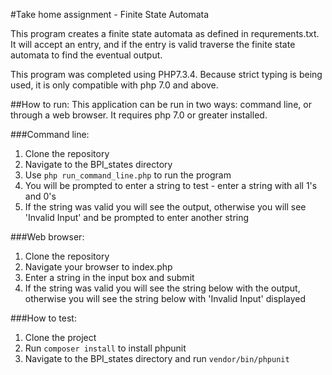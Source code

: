 #Take home assignment - Finite State Automata

This program creates a finite state automata as defined in requrements.txt.  It will accept an entry, and if the entry is valid traverse the finite state automata to find the eventual output.

This program was completed using PHP7.3.4.
Because strict typing is being used, it is only compatible with php 7.0 and above.

##How to run:
This application can be run in two ways: command line, or through a web browser.  It requires php 7.0 or greater installed.

###Command line:
1. Clone the repository
2. Navigate to the BPI_states directory
3. Use `php run_command_line.php` to run the program
4. You will be prompted to enter a string to test - enter a string with all 1's and 0's
5. If the string was valid you will see the output, otherwise you will see 'Invalid Input' and be prompted to enter another string

###Web browser:
1. Clone the repository
2. Navigate your browser to index.php
3. Enter a string in the input box and submit
4. If the string was valid you will see the string below with the output, otherwise you will see the string below with 'Invalid Input' displayed

###How to test:
1. Clone the project
2. Run `composer install` to install phpunit
3. Navigate to the BPI_states directory and run `vendor/bin/phpunit`

